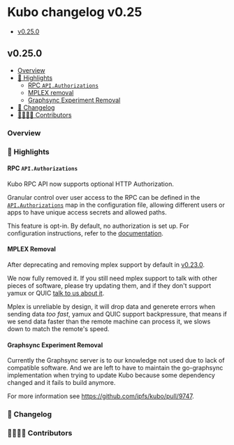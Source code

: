 # Kubo changelog v0.25

- [v0.25.0](#v0250)

## v0.25.0

- [Overview](#overview)
- [🔦 Highlights](#-highlights)
  - [RPC `API.Authorizations`](#rpc-apiauthorizations)
  - [MPLEX removal](#mplex-removal)
  - [Graphsync Experiment Removal](#graphsync-experiment-removal)
- [📝 Changelog](#-changelog)
- [👨‍👩‍👧‍👦 Contributors](#-contributors)

### Overview

### 🔦 Highlights

#### RPC `API.Authorizations`

Kubo RPC API now supports optional HTTP Authorization.

Granular control over user access to the RPC can be defined in the
[`API.Authorizations`](https://github.com/ipfs/kubo/blob/master/docs/config.md#apiauthorizations)
map in the configuration file, allowing different users or apps to have unique
access secrets and allowed paths.

This feature is opt-in. By default, no authorization is set up.
For configuration instructions,
refer to the [documentation](https://github.com/ipfs/kubo/blob/master/docs/config.md#apiauthorizations).

#### MPLEX Removal

After deprecating and removing mplex support by default in [v0.23.0](https://github.com/ipfs/kubo/blob/master/docs/changelogs/v0.23.md#mplex-deprecation).

We now fully removed it. If you still need mplex support to talk with other pieces of software,
please try updating them, and if they don't support yamux or QUIC [talk to us about it](https://github.com/ipfs/kubo/issues/new/choose).

Mplex is unreliable by design, it will drop data and generete errors when sending data *too fast*,
yamux and QUIC support backpressure, that means if we send data faster than the remote machine can process it, we slows down to match the remote's speed.

#### Graphsync Experiment Removal

Currently the Graphsync server is to our knowledge not used
due to lack of compatible software.
And we are left to have to maintain the go-graphsync implementation when trying
to update Kubo because some dependency changed and it fails to build anymore.

For more information see https://github.com/ipfs/kubo/pull/9747.

### 📝 Changelog

### 👨‍👩‍👧‍👦 Contributors
